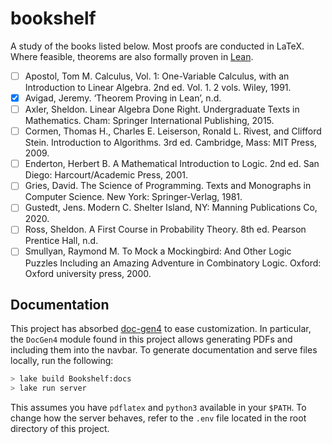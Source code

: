 # bookshelf

A study of the books listed below. Most proofs are conducted in LaTeX. Where
feasible, theorems are also formally proven in [Lean](https://leanprover.github.io/).

- [ ] Apostol, Tom M. Calculus, Vol. 1: One-Variable Calculus, with an Introduction to Linear Algebra. 2nd ed. Vol. 1. 2 vols. Wiley, 1991.
- [x] Avigad, Jeremy. ‘Theorem Proving in Lean’, n.d.
- [ ] Axler, Sheldon. Linear Algebra Done Right. Undergraduate Texts in Mathematics. Cham: Springer International Publishing, 2015.
- [ ] Cormen, Thomas H., Charles E. Leiserson, Ronald L. Rivest, and Clifford Stein. Introduction to Algorithms. 3rd ed. Cambridge, Mass: MIT Press, 2009.
- [ ] Enderton, Herbert B. A Mathematical Introduction to Logic. 2nd ed. San Diego: Harcourt/Academic Press, 2001.
- [ ] Gries, David. The Science of Programming. Texts and Monographs in Computer Science. New York: Springer-Verlag, 1981.
- [ ] Gustedt, Jens. Modern C. Shelter Island, NY: Manning Publications Co, 2020.
- [ ] Ross, Sheldon. A First Course in Probability Theory. 8th ed. Pearson Prentice Hall, n.d.
- [ ] Smullyan, Raymond M. To Mock a Mockingbird: And Other Logic Puzzles Including an Amazing Adventure in Combinatory Logic. Oxford: Oxford university press, 2000.

## Documentation

This project has absorbed [doc-gen4](https://github.com/leanprover/doc-gen4) to
ease customization. In particular, the `DocGen4` module found in this project
allows generating PDFs and including them into the navbar. To generate
documentation and serve files locally, run the following:

```bash
> lake build Bookshelf:docs
> lake run server
```

This assumes you have `pdflatex` and `python3` available in your `$PATH`. To
change how the server behaves, refer to the `.env` file located in the root
directory of this project.

